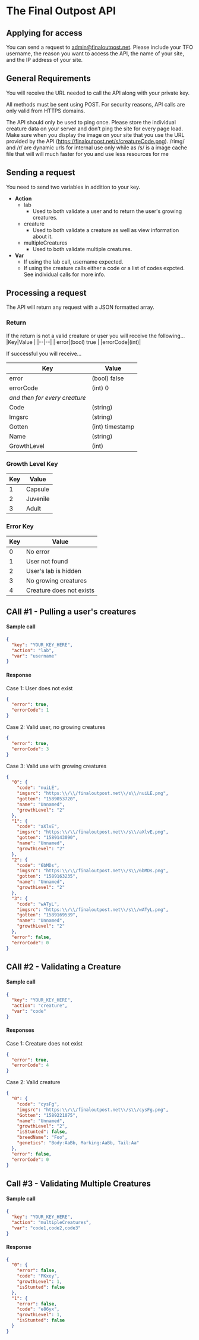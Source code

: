 # The Final Outpost API

## Applying for access

You can send a request to admin@finaloutpost.net.  Please include your TFO username, the reason you want to access the API, the name of your site, and the IP address of your site.

## General Requirements

You will receive the URL needed to call the API along with your private key.

All methods must be sent using POST. For security reasons, API calls are only valid from HTTPS domains.

The API should only be used to ping once. Please store the individual creature data on your server and don’t ping the site for every page load. Make sure when you display the image on your site that you use the URL provided by the API (https://finaloutpost.net/s/creatureCode.png). /rimg/ and /r/ are dynamic urls for internal use only while as /s/ is a image cache file that will will much faster for you and use less resources for me

## Sending a request

You need to send two variables in addition to your key.

 - **Action**
	 - lab
		 -  Used to both validate a user and to return the user's growing creatures.
	 - creature
		 -  Used to both validate a creature as well as view information about it.
	 - multipleCreatures
		 - Used to both validate multiple creatures.
 - **Var**
	 -  If using the lab call, username expected.
	 - If using the creature calls either a code or a list of codes expcted. See individual calls for more info.

## Processing a request
The API will return any request with a JSON formatted array.

### Return
If the return is not a valid creature or user you will receive the following...
|Key|Value  |
|--|--|
|  error|(bool) true  |
|errorCode|(int)|

If successful you will receive...

|Key|Value|
|--|--|
| error | (bool) false  |
| errorCode | (int) 0 |
|*and then for every creature*|
| Code| (string) |
| Imgsrc | (string) |
| Gotten | (int) timestamp |
| Name | (string) |
| GrowthLevel | (int) |

### Growth Level Key
|Key|Value|
|--|--|
| 1 | Capsule |
| 2 | Juvenile |
| 3 | Adult |

### Error Key
|Key| Value |
|--|--|
| 0 | No error |
| 1 | User not found |
| 2 | User's lab is hidden|
| 3 | No growing creatures |
| 4 | Creature does not exists |

## CAll #1 - Pulling a user's creatures

#### Sample call
```json
{
  "key": "YOUR_KEY_HERE",
  "action": "lab",
  "var": "username"
}
```

#### Response
Case 1: User does not exist
```json
{
  "error": true,
  "errorCode": 1
}
```

Case 2: Valid user, no growing creatures
```json
{
  "error": true,
  "errorCode": 3
}
```

Case 3: Valid use with growing creatures
```json
{
  "0": {
    "code": "nuiLE",
    "imgsrc": "https:\\/\\/finaloutpost.net\\/s\\/nuiLE.png",
    "gotten": "1589053720",
    "name": "Unnamed",
    "growthLevel": "2"
  },
  "1": {
    "code": "aXlvE",
    "imgsrc": "https:\\/\\/finaloutpost.net\\/s\\/aXlvE.png",
    "gotten": "1589143090",
    "name": "Unnamed",
    "growthLevel": "2"
  },
  "2": {
    "code": "6bMDs",
    "imgsrc": "https:\\/\\/finaloutpost.net\\/s\\/6bMDs.png",
    "gotten": "1589163235",
    "name": "Unnamed",
    "growthLevel": "2"
  },
  "3": {
    "code": "wATyL",
    "imgsrc": "https:\\/\\/finaloutpost.net\\/s\\/wATyL.png",
    "gotten": "1589169539",
    "name": "Unnamed",
    "growthLevel": "2"
  },
  "error": false,
  "errorCode": 0
}
```

## CAll #2 - Validating a Creature
#### Sample call
```json
{
  "key": "YOUR_KEY_HERE",
  "action": "creature",
  "var": "code"
}
```

#### Responses

Case 1: Creature does not exist
```json
{
  "error": true,
  "errorCode": 4
}
```

Case 2: Valid creature
```json
{
  "0": {
    "code": "cysFg",
    "imgsrc": "https:\\/\\/finaloutpost.net\\/s\\/cysFg.png",
    "Gotten": "1589221075",
    "name": "Unnamed",
    "growthLevel": "2",
    "isStunted": false,
    "breedName": "Foo",
    "genetics": "Body:AaBb, Marking:AaBb, Tail:Aa"
  },
  "error": false,
  "errorCode": 0
}
```

## Call #3 - Validating Multiple Creatures
#### Sample call
```json
{
  "key": "YOUR_KEY_HERE",
  "action": "multipleCreatures",
  "var": "code1,code2,code3"
}
```

#### Response
```json
{
  "0": {
    "error": false,
    "code": "PKxey",
    "growthLevel": 1,
    "isStunted": false
  },
  "1": {
    "error": false,
    "code": "e86yx",
    "growthLevel": 1,
    "isStunted": false
  }
}
```
